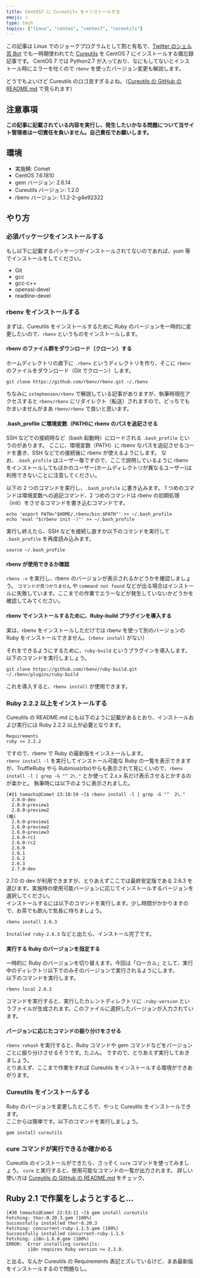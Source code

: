 ```yaml
---
title: CentOS7 に Cureutils をインストールする
emoji: 🔥
type: tech
topics: ["linux", "centos", "centos7", "cureutils"]
---
```


この記事は Linux でのジョークプログラムとして割と有名で、[Twitter のシェル芸 Bot](https://twitter.com/minyoruminyon) でも一時期使われてた [Cureutils](https://github.com/greymd/cureutils) を CentOS 7 にインストールする備忘録記事です。
CentOS 7 では Python2.7 が入っており、なにもしてないとインストール時にエラーを吐くので `rbenv` を使ったバージョン変更も解説します。

どうでもよいけど Cureutils のロゴ良すぎるよね。（[Cureutils の GitHub の README.md](https://github.com/greymd/cureutils/blob/master/README.md) で見られます）

## 注意事項

**この記事に記載されている内容を実行し、発生したいかなる問題について当サイト管理者は一切責任を負いません。自己責任でお願いします。**

## 環境

- 実施鯖: Comet
- CentOS 7.6.1810
- gem バージョン: 2.6.14
- Cureutils バージョン: 1.2.0
- rbenv バージョン: 1.1.2-2-g4e92322

## やり方

### 必須パッケージをインストールする

もし以下に記載するパッケージがインストールされてないのであれば、yum 等でインストールをしてください。

- Git
- gcc
- gcc-c++
- openssl-devel
- readline-devel

### rbenv をインストールする

まずは、Cureutils をインストールするために Ruby のバージョンを一時的に変更したいので、`rbenv` というものをインストールします。

#### rbenv のファイル群をダウンロード（クローン）する

ホームディレクトリの直下に `.rbenv` というディレクトリを作り、そこに `rbenv` のファイルをダウンロード（Git でクローン）します。

```shell
git clone https://github.com/rbenv/rbenv.git ~/.rbenv
```

ちなみに `sstephenson/rbenv` で解説している記事がありますが、執筆時現在アクセスすると `rbenv/rbenv` にリダイレクト（転送）されますので、どっちでもかまいませんがまあ `rbenv/rbenv` で良いと思います。

#### .bash_profile に環境変数（PATH)に rbenv のパスを追記させる

SSH などでの接続時など（bash 起動時）にロードされる `.bash_profile` というのがあります。
ここに、環境変数（PATH）に rbenv なパスを追記させるコードを書き、SSH などでの接続後に rbenv が使えるようにします。
なお、`.bash_profile` はユーザー毎ですので、ここで説明しているように rbenv をインストールしてもほかのユーザー(ホームディレクトリが異なるユーザー)は利用できないことに注意してください。

以下の 2 つのコマンドを実行し、`.bash_profile` に書き込みます。
1 つめのコマンドは環境変数への追記コマンド、2 つめのコマンドは rbenv の初期処理（init）をさせるコマンドを書き込むコマンドです。

```shell
echo 'export PATH="$HOME/.rbenv/bin:$PATH"' >> ~/.bash_profile
echo 'eval "$(rbenv init -)"' >> ~/.bash_profile
```

実行し終えたら、SSH などを接続し直すか以下のコマンドを実行して `.bash_profile` を再度読み込みます。

```shell
source ~/.bash_profile
```

#### rbenv が使用できるか確認

`rbenv -v` を実行し、rbenv のバージョンが表示されるかどうかを確認しましょう。
`コマンドが見つかりません` や `command not found` などが出る場合はインストールに失敗しています。ここまでの作業でエラーなどが発生していないかどうかを確認してみてください。

#### rbenv でインストールするために、Ruby-build プラグインを導入する

実は、rbenv をインストールしただけでは rbenv を使って別のバージョンの Ruby をインストールできません。（`rbenv install` がない）

それをできるようにするために、`ruby-build` というプラグインを導入します。
以下のコマンドを実行しましょう。

```shell
git clone https://github.com/rbenv/ruby-build.git ~/.rbenv/plugins/ruby-build
```

これを導入すると、`rbenv install` が使用できます。

### Ruby 2.2.2 以上をインストールする

Cureutils の README.md にも以下のように記載があるとおり、インストールおよび実行には Ruby 2.2.2 以上が必要となります。

```text
Requirements
ruby >= 2.2.2
```

ですので、rbenv で Ruby の最新版をインストールします。  
`rbenv install -l` を実行してインストール可能な Ruby の一覧を表示できますが、TruffleRuby やら Rubinius(rbx)やらも表示されて見にくいので、`rbenv install -l | grep -G "^ 2\."` とか使って 2.x.x 系だけ表示させるとかするのが楽かと。
執筆時には以下のように表示されました。

```shell
[#21 tomachi@Comet 23:18:59 ~]$ rbenv install -l | grep -G "^  2\."
  2.0.0-dev
  2.0.0-preview1
  2.0.0-preview2
(略)
  2.6.0-preview1
  2.6.0-preview2
  2.6.0-preview3
  2.6.0-rc1
  2.6.0-rc2
  2.6.0
  2.6.1
  2.6.2
  2.6.3
  2.7.0-dev
```

2.7.0 の dev が利用できますが、とりあえずここでは最終安定版である 2.6.3 を選びます。実施時の使用可能バージョンに応じてインストールするバージョンを選択してください。  
インストールするには以下のコマンドを実行します。少し時間がかかりますので、お茶でも飲んで気長に待ちましょう。

```shell
rbenv install 2.6.3
```

`Installed ruby-2.6.3` などと出たら、インストール完了です。

#### 実行する Ruby のバージョンを指定する

一時的に Ruby のバージョンを切り替えます。今回は「ローカル」として、実行中のディレクトリ以下でのみそのバージョンで実行されるようにします。  
 以下のコマンドを実行します。

```shell
rbenv local 2.6.3
```

コマンドを実行すると、実行したカレントディレクトリに `.ruby-version` というファイルが生成されます。このファイルに選択したバージョンが入力されています。

#### バージョンに応じたコマンドの振り分けをさせる

`rbenv rehash` を実行すると、Ruby コマンドや gem コマンドなどをバージョンごとに振り分けさせるそうです。たぶん。
ですので、とりあえず実行しておきましょう。  
とりあえず、ここまで作業をすれば Cureutils をインストールする環境ができあがります。

### Cureutils をインストールする

Ruby のバージョンを変更したところで、やっと Cureutils をインストールできます。  
 ここからは簡単です。以下のコマンドを実行しましょう。

```shell
gem install cureutils
```

### cure コマンドが実行できるか確かめる

Cureutils のインストールができたら、さっそく `cure` コマンドを使ってみましょう。
`cure` と実行すると、使用可能なコマンドの一覧が出力されます。
詳しい使い方は [Cureutils の GitHub の README.md](https://github.com/greymd/cureutils/blob/master/README.md) をチェック。

## Ruby 2.1 で作業をしようとすると…

```shell
[#30 tomachi@Comet 22:53:11 ~]$ gem install cureutils
Fetching: thor-0.20.3.gem (100%)
Successfully installed thor-0.20.3
Fetching: concurrent-ruby-1.1.5.gem (100%)
Successfully installed concurrent-ruby-1.1.5
Fetching: i18n-1.6.0.gem (100%)
ERROR:  Error installing cureutils:
        i18n requires Ruby version >= 2.3.0.
```

と出る。なんか Cureutils の Requirements 表記とズレているけど、まあ最新版をインストールするので問題なし。
